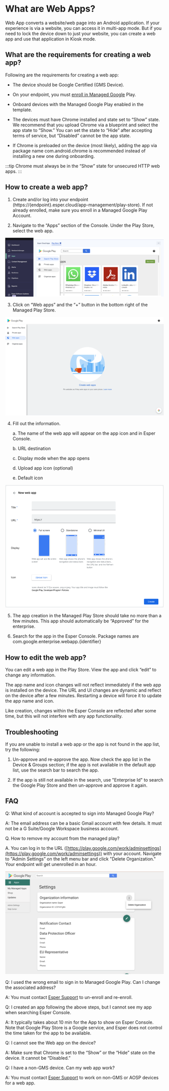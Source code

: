 # What are Web Apps?

Web App converts a website/web page into an Android application. If your experience is via a website, you can access it in multi-app mode. But if you need to lock the device down to just your website, you can create a web app and use that application in Kiosk mode.

## What are the requirements for creating a web app?

Following are the requirements for creating a web app:

-   The device should be Google Certified (GMS Device).
    
-   On your endpoint, you must [enroll in Managed Google](../apps/appactions.md) Play.
    
-   Onboard devices with the Managed Google Play enabled in the template.
    
-   The devices must have Chrome installed and state set to “Show” state. We recommend that you upload Chrome via a blueprint and select the app state to “Show.” You can set the state to “Hide” after accepting terms of service, but “Disabled” cannot be the app state.
    

-   If Chrome is preloaded on the device (most likely), adding the app via package name com.android.chrome is recommended instead of installing a new one during onboarding.
    

:::tip
Chrome must always be in the “Show” state for unsecured HTTP web apps.
:::

## How to create a web app?

1.  Create and/or log into your endpoint (https://{endpoint}.esper.cloud/app-management/play-store). If not already enrolled, make sure you enroll in a Managed Google Play Account.
    
2.  Navigate to the “Apps” section of the Console. Under the Play Store, select the web app.
    

  

![webapp option](./images/webapp/1-webappOption.png)

  
  

3.  Click on “Web apps” and the “+” button in the bottom right of the Managed Play Store.
    

![create a webapp](./images/webapp/2-create.png)

  

4.  Fill out the information.
    

    a.  The name of the web app will appear on the app icon and in Esper Console.
    
    b.  URL destination
    
    c.  Display mode when the app opens
    
    d.  Upload app icon (optional)
    
    e.  Default icon
    

![display option for a web app](./images/webapp/3-display.png)

  

5.  The app creation in the Managed Play Store should take no more than a few minutes. This app should automatically be “Approved” for the enterprise.
    
6.  Search for the app in the Esper Console. Package names are com.google.enterprise.webapp.{identifier}
    

## How to edit the web app?

You can edit a web app in the Play Store. View the app and click “edit” to change any information.

The app name and icon changes will not reflect immediately if the web app is installed on the device. The URL and UI changes are dynamic and reflect on the device after a few minutes. Restarting a device will force it to update the app name and icon.

Like creation, changes within the Esper Console are reflected after some time, but this will not interfere with any app functionality.

  

## Troubleshooting

If you are unable to install a web app or the app is not found in the app list, try the following:

1. Un-approve and re-approve the app. Now check the app list in the Device & Groups section; if the app is not available in the default app list, use the search bar to search the app.

2. If the app is still not available in the search, use "Enterprise Id" to search the Google Play Store and then un-approve and approve it again.

  

## FAQ

Q: What kind of account is accepted to sign into Managed Google Play?

A: The email address can be a basic Gmail account with few details. It must not be a G Suite/Google Workspace business account.

  

Q. How to remove my account from the managed play?

A. You can log in to the URL ([https://play.google.com/work/adminsettings](https://play.google.com/work/adminsettings)) with your account. Navigate to "Admin Settings” on the left menu bar and click "Delete Organization." Your endpoint will get unenrolled in an hour.

![remove account](./images/webapp/4-del.png)

  

Q: I used the wrong email to sign in to Managed Google Play. Can I change the associated address?

A: You must contact [Esper Support](https://support.esper.io/s/) to un-enroll and re-enroll.

  

Q: I created an app following the above steps, but I cannot see my app when searching Esper Console.

A: It typically takes about 10 min for the App to show on Esper Console. Note that Google Play Store is a Google service, and Esper does not control the time taken for the app to be available.

  

Q: I cannot see the Web app on the device?

A: Make sure that Chrome is set to the “Show” or the “Hide” state on the device. It cannot be “Disabled.”

  

Q: I have a non-GMS device. Can my web app work?

A: You must contact [Esper Support](https://support.esper.io/s/) to work on non-GMS or AOSP devices for a web app.